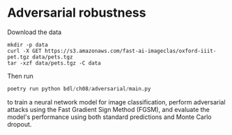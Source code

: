 # Adversarial robustness

Download the data

```commandline
mkdir -p data
curl -X GET https://s3.amazonaws.com/fast-ai-imageclas/oxford-iiit-pet.tgz data/pets.tgz
tar -xzf data/pets.tgz -C data
```

Then run

```python
poetry run python bdl/ch08/adversarial/main.py
```

to train a neural network model for image classification, perform
adversarial attacks using the Fast Gradient Sign Method (FGSM), and evaluate the model's performance using both standard predictions and Monte Carlo dropout.
